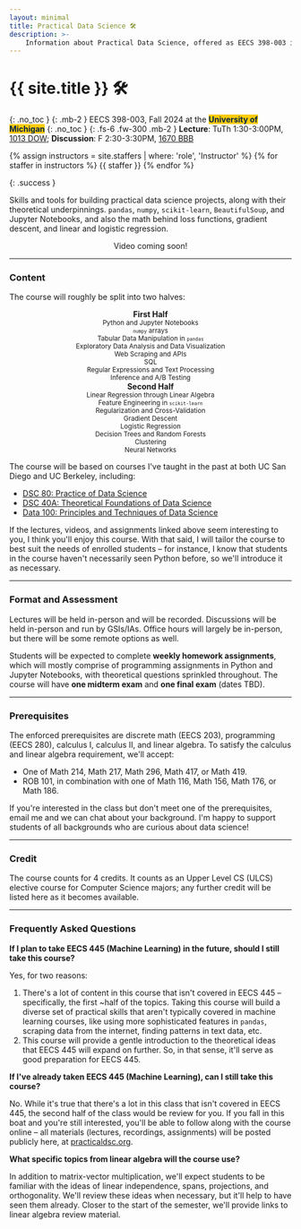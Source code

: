 ```yaml
---
layout: minimal
title: Practical Data Science 🛠️
description: >-
    Information about Practical Data Science, offered as EECS 398-003 in Fall 2024 at the University of Michigan.
---
```


# {{ site.title }} 🛠️
{: .no_toc }
{: .mb-2 }
EECS 398-003, Fall 2024 at the <b><span style="background-color: #FFCB05; color: #00274C">University of Michigan</span></b>
{: .no_toc }
{: .fs-6 .fw-300 .mb-2 }
**Lecture**: TuTh 1:30-3:00PM, [1013 DOW](https://maps.app.goo.gl/Sw7tgHarQKJ9SBrFA); **Discussion**: F 2:30-3:30PM, [1670 BBB](https://maps.app.goo.gl/wuMosGqmKQ4KUmqdA)


{% assign instructors = site.staffers | where: 'role', 'Instructor' %}
{% for staffer in instructors %}
{{ staffer }}
{% endfor %}

{: .success }
<!-- <small><b>What's this class about? 🙋</b></small><br> -->
Skills and tools for building practical data science projects, along with their theoretical underpinnings. `pandas`, `numpy`, `scikit-learn`, `BeautifulSoup`, and Jupyter Notebooks, and also the math behind loss functions, gradient descent, and linear and logistic regression.

<center>
Video coming soon!
</center>

---

### Content

The course will roughly be split into two halves:
<center>
<div class="two-columns-grid">
    <div>
    <b>First Half</b><br>
    <small>
        Python and Jupyter Notebooks<br>
        <code><small>numpy</small></code> arrays<br>
        Tabular Data Manipulation in <code><small>pandas</small></code><br>
        Exploratory Data Analysis and Data Visualization<br>
        Web Scraping and APIs<br>
        SQL<br>
        Regular Expressions and Text Processing<br>
        Inference and A/B Testing<br>
    </small>
    </div>
    <div>
    <b>Second Half</b><br>
    <small>
        Linear Regression through Linear Algebra<br>
        Feature Engineering in <code><small>scikit-learn</small></code><br>
        Regularization and Cross-Validation<br>
        Gradient Descent<br>
        Logistic Regression<br>
        Decision Trees and Random Forests<br>
        Clustering<br>
        Neural Networks<br>
    </small>
    </div>
</div>
</center>

The course will be based on courses I've taught in the past at both UC San Diego and UC Berkeley, including:
- [DSC 80: Practice of Data Science](https://dsc-courses.github.io/dsc80-2024-wi)
- [DSC 40A: Theoretical Foundations of Data Science](https://dsc-courses.github.io/dsc40a-2024-sp)
- [Data 100: Principles and Techniques of Data Science](https://ds100.org/su20)

If the lectures, videos, and assignments linked above seem interesting to you, I think you'll enjoy this course. With that said, I will tailor the course to best suit the needs of enrolled students – for instance, I know that students in the course haven't necessarily seen Python before, so we'll introduce it as necessary.

---

### Format and Assessment

Lectures will be held in-person and will be recorded. Discussions will be held in-person and run by GSIs/IAs. Office hours will largely be in-person, but there will be some remote options as well.

Students will be expected to complete **weekly homework assignments**, which will mostly comprise of programming assignments in Python and Jupyter Notebooks, with theoretical questions sprinkled throughout. The course will have **one midterm exam** and **one final exam** (dates TBD).

---

### Prerequisites

The enforced prerequisites are discrete math (EECS 203), programming (EECS 280), calculus I, calculus II, and linear algebra. To satisfy the calculus and linear algebra requirement, we'll accept:
- One of Math 214, Math 217, Math 296, Math 417, or Math 419.
- ROB 101, in combination with one of Math 116, Math 156, Math 176, or Math 186.

If you're interested in the class but don't meet one of the prerequisites, email me and we can chat about your background. I'm happy to support students of all backgrounds who are curious about data science!

---

### Credit

The course counts for 4 credits. It counts as an Upper Level CS (ULCS) elective course for Computer Science majors; any further credit will be listed here as it becomes available.

---

### Frequently Asked Questions

**If I plan to take EECS 445 (Machine Learning) in the future, should I still take this course?**

Yes, for two reasons:
1. There's a lot of content in this course that isn't covered in EECS 445 – specifically, the first ~half of the topics. Taking this course will build a diverse set of practical skills that aren't typically covered in machine learning courses, like using more sophisticated features in `pandas`, scraping data from the internet, finding patterns in text data, etc.
1. This course will provide a gentle introduction to the theoretical ideas that EECS 445 will expand on further. So, in that sense, it'll serve as good preparation for EECS 445.

**If I've already taken EECS 445 (Machine Learning), can I still take this course?**

No. While it's true that there's a lot in this class that isn't covered in EECS 445, the second half of the class would be review for you. If you fall in this boat and you're still interested, you'll be able to follow along with the course online – all materials (lectures, recordings, assignments) will be posted publicly here, at [practicaldsc.org](#).

**What specific topics from linear algebra will the course use?**

In addition to matrix-vector multiplication, we'll expect students to be familiar with the ideas of linear independence, spans, projections, and orthogonality. We'll review these ideas when necessary, but it'll help to have seen them already. Closer to the start of the semester, we'll provide links to linear algebra review material.